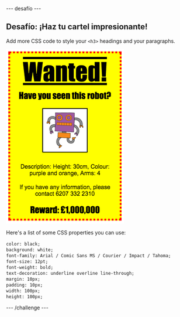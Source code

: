 \--- desafío \---

## Desafío: ¡Haz tu cartel impresionante!

Add more CSS code to style your `<h3>` headings and your paragraphs.

![captura de pantalla](images/wanted-final.png)

Here's a list of some CSS properties you can use:

    color: black;
    background: white;
    font-family: Arial / Comic Sans MS / Courier / Impact / Tahoma;
    font-size: 12pt;
    font-weight: bold;
    text-decoration: underline overline line-through;
    margin: 10px;
    padding: 10px;
    width: 100px;
    height: 100px;
    

\--- /challenge \---